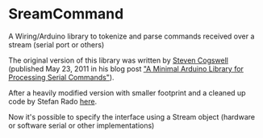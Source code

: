 SreamCommand
=============
A Wiring/Arduino library to tokenize and parse commands received over a stream (serial port or others) 

The original version of this library was written by [Steven Cogswell](http://husks.wordpress.com) (published May 23, 2011 in his blog post ["A Minimal Arduino Library for Processing Serial Commands"](http://husks.wordpress.com/2011/05/23/a-minimal-arduino-library-for-processing-serial-commands/)).

After a heavily modified version with smaller footprint and a cleaned up code by Stefan Rado [here](https://github.com/kroimon/Arduino-SerialCommand).

Now it's possible to specify the interface using a Stream object (hardware or software serial or other implementations)
